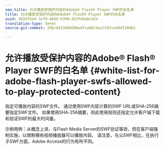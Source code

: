 ```yaml
---
seo-title: 允许播放受保护内容的Adobe® Flash® Player SWF的白名单
title: 允许播放受保护内容的Adobe® Flash® Player SWF的白名单
uuid: 482bfbed-7ef9-48d9-b399-d23fddabc81e
translation-type: tm+mt
source-git-commit: 29bc8323460d9be0fce66cbea7c6fce46df20d61

---
```



# 允许播放受保护内容的Adobe® Flash® Player SWF的白名单 {#white-list-for-adobe-flash-player-swfs-allowed-to-play-protected-content}

指定可播放内容的SWF文件。 通过使用SWF内容计算的SWF URL或SHA-256摘要指定SWF文件。 如果使用SHA-256摘要，则此使用规则还指定允许客户端下载和验证SWF的最大时间量。

示例用例：从概念上讲，与Flash Media Server的SWF验证等效，但在客户端强制实施，以限制哪些视频播放器可以播放内容。 请注意，与父SWF相比，在执行子SWF方面，Adobe Access的行为有所不同。
